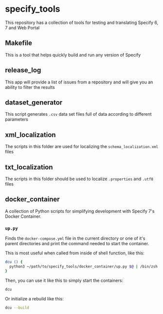 # specify_tools

This repository has a collection of tools for testing and translating
Specify 6, 7 and Web Portal

## Makefile

This is a tool that helps quickly build and run any version of Specify

## release_log

This app will provide a list of issues from a repository and will give
you an ability to filter the results

## dataset_generator

This script generates `.csv` data set files full of data according to
different parameters

## xml_localization

The scripts in this folder are used for localizing the
`schema_localization.xml` files

## txt_localization

The scripts in this folder should be used to localize `.properties`
and `.utf8` files

## docker_container

A collection of Python scripts for simplifying development with
Specify 7's Docker Container.

### `up.py`

Finds the `docker-compose.yml` file in the current directory or one of
it's parent directories and print the command needed to start the
container.

This is most useful when called from inside of shell function, like
this:

```bash
dcu () {
  python3 ~/path/to/specify_tools/docker_container/up.py $@ | /bin/zsh
}
```

Then, you can use it like this to simply start the containers:

```bash
dcu
```

Or initialize a rebuild like this:

```bash
dcu --build
```
